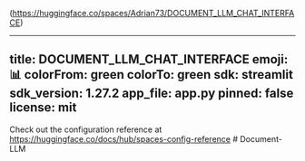 (https://huggingface.co/spaces/Adrian73/DOCUMENT_LLM_CHAT_INTERFACE)


---
title: DOCUMENT_LLM_CHAT_INTERFACE
emoji: 📊
colorFrom: green
colorTo: green
sdk: streamlit
sdk_version: 1.27.2
app_file: app.py
pinned: false
license: mit
---

Check out the configuration reference at https://huggingface.co/docs/hub/spaces-config-reference
#   D o c u m e n t - L L M 
 
 
